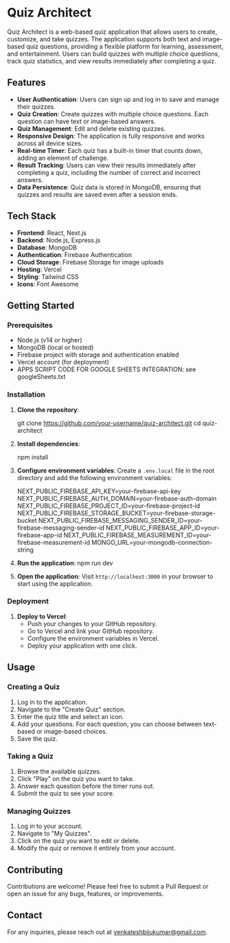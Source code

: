 # Quiz Architect

Quiz Architect is a web-based quiz application that allows users to create, customize, and take quizzes. The application supports both text and image-based quiz questions, providing a flexible platform for learning, assessment, and entertainment. Users can build quizzes with multiple choice questions, track quiz statistics, and view results immediately after completing a quiz.

## Features

- **User Authentication**: Users can sign up and log in to save and manage their quizzes.
- **Quiz Creation**: Create quizzes with multiple choice questions. Each question can have text or image-based answers.
- **Quiz Management**: Edit and delete existing quizzes.
- **Responsive Design**: The application is fully responsive and works across all device sizes.
- **Real-time Timer**: Each quiz has a built-in timer that counts down, adding an element of challenge.
- **Result Tracking**: Users can view their results immediately after completing a quiz, including the number of correct and incorrect answers.
- **Data Persistence**: Quiz data is stored in MongoDB, ensuring that quizzes and results are saved even after a session ends.

## Tech Stack

- **Frontend**: React, Next.js
- **Backend**: Node.js, Express.js
- **Database**: MongoDB
- **Authentication**: Firebase Authentication
- **Cloud Storage**: Firebase Storage for image uploads
- **Hosting**: Vercel
- **Styling**: Tailwind CSS
- **Icons**: Font Awesome

## Getting Started

### Prerequisites

- Node.js (v14 or higher)
- MongoDB (local or hosted)
- Firebase project with storage and authentication enabled
- Vercel account (for deployment)
- APPS SCRIPT CODE FOR GOOGLE SHEETS INTEGRATION: see googleSheets.txt

### Installation

1. **Clone the repository**:
 
   git clone https://github.com/your-username/quiz-architect.git
   cd quiz-architect
   

2. **Install dependencies**:

   npm install
   

3. **Configure environment variables**:
   Create a `.env.local` file in the root directory and add the following environment variables:

   NEXT_PUBLIC_FIREBASE_API_KEY=your-firebase-api-key
   NEXT_PUBLIC_FIREBASE_AUTH_DOMAIN=your-firebase-auth-domain
   NEXT_PUBLIC_FIREBASE_PROJECT_ID=your-firebase-project-id
   NEXT_PUBLIC_FIREBASE_STORAGE_BUCKET=your-firebase-storage-bucket
   NEXT_PUBLIC_FIREBASE_MESSAGING_SENDER_ID=your-firebase-messaging-sender-id
   NEXT_PUBLIC_FIREBASE_APP_ID=your-firebase-app-id
   NEXT_PUBLIC_FIREBASE_MEASUREMENT_ID=your-firebase-measurement-id
   MONGO_URL=your-mongodb-connection-string
  

4. **Run the application**:
   npm run dev

5. **Open the application**:
   Visit `http://localhost:3000` in your browser to start using the application.

### Deployment

1. **Deploy to Vercel**:
   - Push your changes to your GitHub repository.
   - Go to Vercel and link your GitHub repository.
   - Configure the environment variables in Vercel.
   - Deploy your application with one click.

## Usage

### Creating a Quiz

1. Log in to the application.
2. Navigate to the "Create Quiz" section.
3. Enter the quiz title and select an icon.
4. Add your questions. For each question, you can choose between text-based or image-based choices.
5. Save the quiz.

### Taking a Quiz

1. Browse the available quizzes.
2. Click "Play" on the quiz you want to take.
3. Answer each question before the timer runs out.
4. Submit the quiz to see your score.

### Managing Quizzes

1. Log in to your account.
2. Navigate to "My Quizzes".
3. Click on the quiz you want to edit or delete.
4. Modify the quiz or remove it entirely from your account.

## Contributing

Contributions are welcome! Please feel free to submit a Pull Request or open an issue for any bugs, features, or improvements.

## Contact

For any inquiries, please reach out at venkateshbijukumar@gmail.com.

